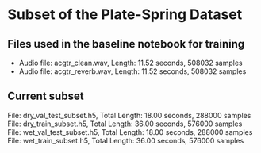 # Subset of the Plate-Spring Dataset

## Files used in the baseline notebook for training
- Audio file: acgtr_clean.wav, Length: 11.52 seconds, 508032 samples
- Audio file: acgtr_reverb.wav, Length: 11.52 seconds, 508032 samples

## Current subset
File: dry_val_test_subset.h5, Total Length: 18.00 seconds, 288000 samples
File: dry_train_subset.h5, Total Length: 36.00 seconds, 576000 samples
File: wet_val_test_subset.h5, Total Length: 18.00 seconds, 288000 samples
File: wet_train_subset.h5, Total Length: 36.00 seconds, 576000 samples
